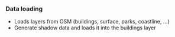 ### Data loading

- Loads layers from OSM (buildings, surface, parks, coastline, ...)
- Generate shadow data and loads it into the buildings layer